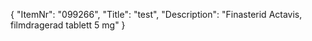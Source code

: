 {
  "ItemNr": "099266",
  "Title": "test",
  "Description": "Finasterid Actavis, filmdragerad tablett 5 mg"
}